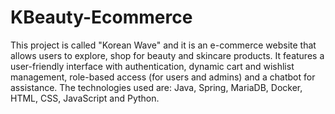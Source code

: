 # KBeauty-Ecommerce
This project is called "Korean Wave" and it is an e-commerce website that allows users to explore, shop for beauty and skincare products. 
It features a user-friendly interface with authentication, dynamic cart and wishlist management, role-based access (for users and admins) and a chatbot for assistance. 
The technologies used are: Java, Spring, MariaDB, Docker, HTML, CSS, JavaScript and Python.
